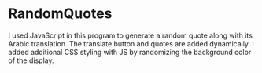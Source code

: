 # RandomQuotes
I used JavaScript in this program to generate a random quote along with its Arabic translation. The translate button and quotes are added dynamically. I added additional CSS styling with JS by randomizing the background color of the display.
